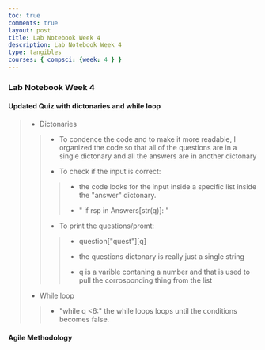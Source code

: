 ```yaml
---
toc: true
comments: true
layout: post
title: Lab Notebook Week 4
description: Lab Notebook Week 4
type: tangibles
courses: { compsci: {week: 4 } }
---
```


###  Lab Notebook Week 4

#### Updated Quiz with  dictonaries and while loop
> - Dictonaries
>> - To condence the code and to make it more readable, I organized the code so that all of the questions are in a single dictonary and all the answers are in another dictonary
>>
>> - To check if the input is correct:
>>>
>>> - the code looks for the input inside a specific list inside the "answer" dictonary.
>>>
>>> - " if rsp in Answers[str(q)]: "
>> - To print the questions/promt:
>>>
>>> - question["quest"][q]
>>>
>>> -  the questions dictonary is really just a single string
>>>
>>> -  q is a varible contaning a number and that is used to pull the corrosponding thing from the list
> - While loop
>> 
>> - "while q <6:" the while loops loops until the conditions becomes false. 

#### Agile Methodology
